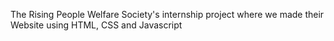 The Rising People Welfare Society's internship project where we made their Website using HTML, CSS and Javascript
